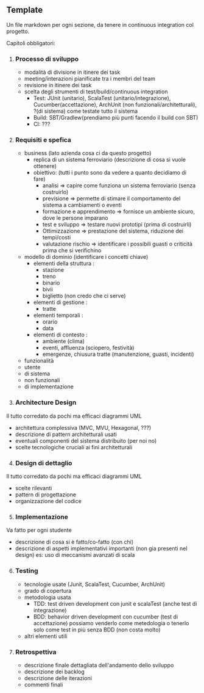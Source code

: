 ﻿## Template

Un file markdown per ogni sezione, da tenere in continuous integration col progetto.

Capitoli obbligatori:

1. ### Processo di sviluppo
    - modalità di divisione in itinere dei task
    - meeting/interazioni pianificate tra i membri del team
    - revisione in itinere dei task
    - scelta degli strumenti di test/build/continuous integration
        - Test: JUnit (unitario), ScalaTest (unitario/integrazione), Cucumber(accettazione),
          ArchUnit (non funzionali/architetturali), ?(di sistema) come testate tutto il sistema
        - Build: SBT/Gradlew(prendiamo più punti facendo il build con SBT)
        - CI: ???

2. ### Requisiti e spefica
    - business (lato azienda cosa ci da questo progetto)
        - replica di un sistema ferroviario (descrizione di cosa si vuole ottenere)
        - obiettivo: (tutti i punto sono da vedere a quanto decidiamo di fare)
            - analisi => capire come funziona un sistema ferroviario (senza costruirlo)
            - previsione => permette di stimare il comportamento del sistema a cambiamenti o eventi
            - formazione e apprendimento => fornisce un ambiente sicuro, dove le persone imparano
            - test e sviluppo => testare nuovi prototipi (prima di costruirli)
            - Ottimizzazione => prestazione del sistema, riduzione dei tempi/costi
            - valutazione rischio => identificare i possibili guasti o criticità prima che si verifichino
    - modello di dominio (identificare i concetti chiave)
        - elementi della struttura :
            - stazione
            - treno
            - binario
            - bivii
            - biglietto (non credo che ci serve)
        - elementi di gestione :
            - tratte
        - elementi temporali :
            - orario
            - data
        - elementi di contesto :
            - ambiente (clima)
            - eventi, affluenza (sciopero, festività)
            - emergenze, chiusura tratte (manutenzione, guasti, incidenti)
    - funzionalità
    - utente
    - di sistema
    - non funzionali
    - di implementazione

3. ### Architecture Design

Il tutto corredato da pochi ma efficaci diagrammi UML

- architettura complessiva (MVC, MVU, Hexagonal, ???)
- descrizione di pattern architetturali usati
- eventuali componenti del sistema distribuito (per noi no)
- scelte tecnologiche cruciali ai fini architetturali

4. ### Design di dettaglio

Il tutto corredato da pochi ma efficaci diagrammi UML

- scelte rilevanti
- pattern di progettazione
- organizzazione del codice

5. ### Implementazione

Va fatto per ogni studente

- descrizione di cosa si è fatto/co-fatto (con chi)
- descrizione di aspetti implementativi importanti (non gia presenti nel design) es: uso di meccanismi avanzati di scala

6. ### Testing
    - tecnologie usate (Junit, ScalaTest, Cucumber, ArchUnit)
    - grado di copertura
    - metodologia usata
      - TDD: test driven development con junit e scalaTest (anche test di integrazione)
      - BDD: behavior driven development con cucumber (test di accettazione) 
possiamo venderlo come metedologia o tenerlo solo come test in più senza BDD (non costa molto)
    - altri elementi utili

7. ### Retrospettiva
    - descrizione finale dettagliata dell'andamento dello sviluppo
    - descrizione dei backlog
    - descrizione delle iterazioni
    - commenti finali